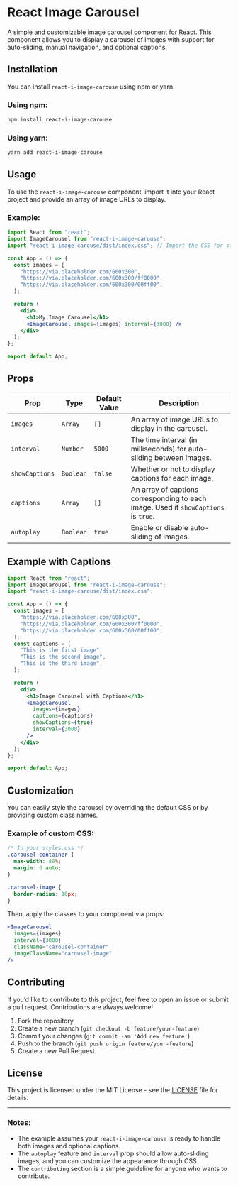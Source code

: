 # React Image Carousel

A simple and customizable image carousel component for React. This component allows you to display a carousel of images with support for auto-sliding, manual navigation, and optional captions.

## Installation

You can install `react-i-image-carouse` using npm or yarn.

### Using npm:

```bash
npm install react-i-image-carouse
```

### Using yarn:

```bash
yarn add react-i-image-carouse
```

## Usage

To use the `react-i-image-carouse` component, import it into your React project and provide an array of image URLs to display.

### Example:

```jsx
import React from "react";
import ImageCarousel from "react-i-image-carouse";
import "react-i-image-carouse/dist/index.css"; // Import the CSS for styling

const App = () => {
  const images = [
    "https://via.placeholder.com/600x300",
    "https://via.placeholder.com/600x300/ff0000",
    "https://via.placeholder.com/600x300/00ff00",
  ];

  return (
    <div>
      <h1>My Image Carousel</h1>
      <ImageCarousel images={images} interval={3000} />
    </div>
  );
};

export default App;
```

## Props

| Prop           | Type      | Default Value | Description                                                                         |
| -------------- | --------- | ------------- | ----------------------------------------------------------------------------------- |
| `images`       | `Array`   | `[]`          | An array of image URLs to display in the carousel.                                  |
| `interval`     | `Number`  | `5000`        | The time interval (in milliseconds) for auto-sliding between images.                |
| `showCaptions` | `Boolean` | `false`       | Whether or not to display captions for each image.                                  |
| `captions`     | `Array`   | `[]`          | An array of captions corresponding to each image. Used if `showCaptions` is `true`. |
| `autoplay`     | `Boolean` | `true`        | Enable or disable auto-sliding of images.                                           |

## Example with Captions

```jsx
import React from "react";
import ImageCarousel from "react-i-image-carouse";
import "react-i-image-carouse/dist/index.css";

const App = () => {
  const images = [
    "https://via.placeholder.com/600x300",
    "https://via.placeholder.com/600x300/ff0000",
    "https://via.placeholder.com/600x300/00ff00",
  ];
  const captions = [
    "This is the first image",
    "This is the second image",
    "This is the third image",
  ];

  return (
    <div>
      <h1>Image Carousel with Captions</h1>
      <ImageCarousel
        images={images}
        captions={captions}
        showCaptions={true}
        interval={3000}
      />
    </div>
  );
};

export default App;
```

## Customization

You can easily style the carousel by overriding the default CSS or by providing custom class names.

### Example of custom CSS:

```css
/* In your styles.css */
.carousel-container {
  max-width: 80%;
  margin: 0 auto;
}

.carousel-image {
  border-radius: 10px;
}
```

Then, apply the classes to your component via props:

```jsx
<ImageCarousel
  images={images}
  interval={3000}
  className="carousel-container"
  imageClassName="carousel-image"
/>
```

## Contributing

If you’d like to contribute to this project, feel free to open an issue or submit a pull request. Contributions are always welcome!

1. Fork the repository
2. Create a new branch (`git checkout -b feature/your-feature`)
3. Commit your changes (`git commit -am 'Add new feature'`)
4. Push to the branch (`git push origin feature/your-feature`)
5. Create a new Pull Request

## License

This project is licensed under the MIT License - see the [LICENSE](LICENSE) file for details.

---

### Notes:

- The example assumes your `react-i-image-carouse` is ready to handle both images and optional captions.
- The `autoplay` feature and `interval` prop should allow auto-sliding images, and you can customize the appearance through CSS.
- The `contributing` section is a simple guideline for anyone who wants to contribute.
